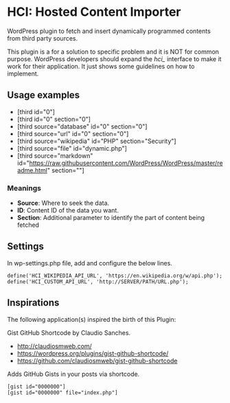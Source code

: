 # HCI: Hosted Content Importer

WordPress plugin to fetch and insert dynamically programmed contents from third party sources.

This plugin is a for a solution to specific problem and it is NOT for common purpose.
WordPress developers should expand the *hci_* interface to make it work for their application.
It just shows some guidelines on how to implement.


## Usage examples

 * [third id="0"]
 * [third id="0" section="0"]
 * [third source="database" id="0" section="0"]
 * [third source="url" id="0" section="0"]
 * [third source="wikipedia" id="PHP" section="Security"]
 * [third source="file" id="dynamic.php"]
 * [third source="markdown" id="https://raw.githubusercontent.com/WordPress/WordPress/master/readme.html" section=""]


### Meanings

 * **Source**: Where to seek the data.
 * **ID**: Content ID of the data you want.
 * **Section**: Additional parameter to identify the part of content being fetched


## Settings

In wp-settings.php file, add and configure the below lines.

```
define('HCI_WIKIPEDIA_API_URL', 'https://en.wikipedia.org/w/api.php');
define('HCI_CUSTOM_API_URL', 'http://SERVER/PATH/URL.php');
```

## Inspirations

The following application(s) inspired the birth of this Plugin:

Gist GitHub Shortcode by Claudio Sanches.
 * http://claudiosmweb.com/
 * https://wordpress.org/plugins/gist-github-shortcode/
 * https://github.com/claudiosmweb/gist-github-shortcode

Adds GitHub Gists in your posts via shortcode.

```
[gist id="0000000"]
[gist id="0000000" file="index.php"]
```
